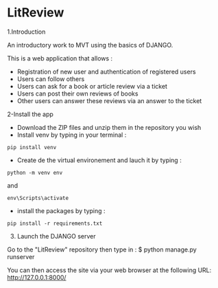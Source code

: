 # LitReview

1.Introduction

An introductory work to MVT using the basics of DJANGO.

This is a web application that allows :
- Registration of new user and authentication of registered users
- Users can follow others
- Users can ask for a book or article review via a ticket
- Users can post their own reviews of books
- Other users can answer these reviews via an answer to the ticket

2-Install the app 

- Download the ZIP files and unzip them in the repository you wish
- Install venv by typing in your terminal :
```
pip install venv
```
- Create de the virtual environement and lauch it by typing :
```
python -m venv env
```
and
```
env\Scripts\activate
```
- install the packages by typing :
```
pip install -r requirements.txt
```

3. Launch the DJANGO server

Go to the "LitReview" repository then type in :
$ python manage.py runserver

You can then access the site via your web browser at the following URL:
http://127.0.0.1:8000/


